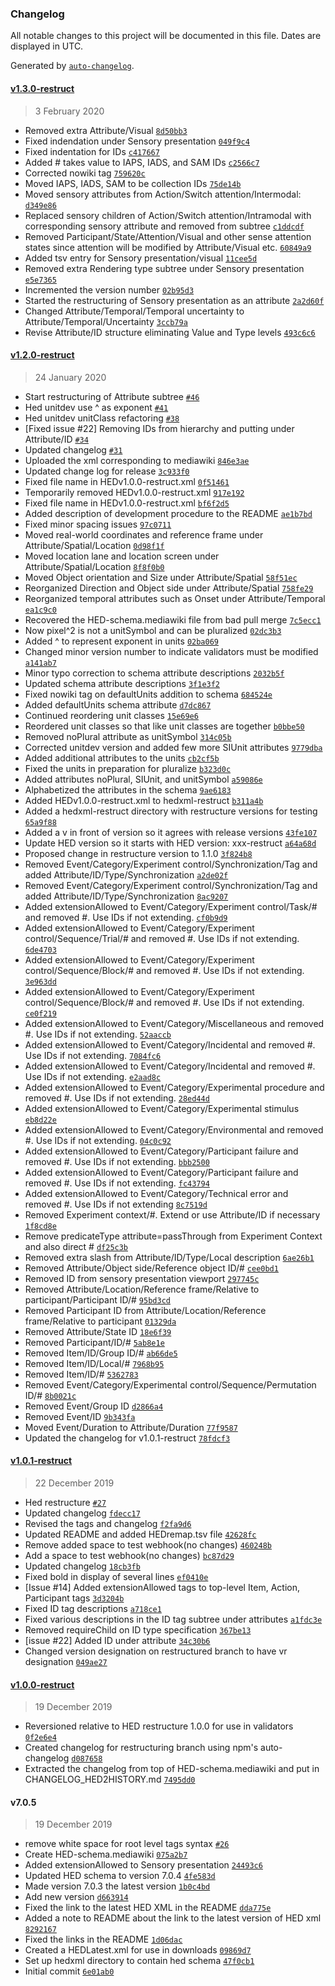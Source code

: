 ### Changelog

All notable changes to this project will be documented in this file. Dates are displayed in UTC.

Generated by [`auto-changelog`](https://github.com/CookPete/auto-changelog).



#### [v1.3.0-restruct](https://github.com/hed-standard/hed-specification/compare/v1.2.0-restruct...v1.3.0-restruct)

> 3 February 2020

- Removed extra Attribute/Visual [`8d50bb3`](https://github.com/hed-standard/hed-specification/commit/8d50bb3327b4532037b39a80050ab14697fa7e67)
- Fixed indendation under Sensory presentation [`049f9c4`](https://github.com/hed-standard/hed-specification/commit/049f9c4dea9d8e661382d4a9f7080bb3f71640c6)
- Fixed indentation for IDs [`c417667`](https://github.com/hed-standard/hed-specification/commit/c4176671978e374c450afa2fa1e61d43a7237a8f)
- Added # takes value to IAPS, IADS, and SAM IDs [`c2566c7`](https://github.com/hed-standard/hed-specification/commit/c2566c71d0def639c5de3c5832aca01c7cfae3bd)
- Corrected nowiki tag [`759620c`](https://github.com/hed-standard/hed-specification/commit/759620c5afbfcf49183f091cbd475d8e212d9d37)
- Moved IAPS, IADS, SAM to be collection IDs [`75de14b`](https://github.com/hed-standard/hed-specification/commit/75de14b452761da69bafa7d383cb046cb8dadaa2)
- Moved sensory attributes from Action/Switch attention/Intermodal: [`d349e86`](https://github.com/hed-standard/hed-specification/commit/d349e866a5c4570bd38ba8796b3e32f054adb8b3)
- Replaced sensory children of Action/Switch attention/Intramodal with corresponding sensory attribute and removed from subtree [`c1ddcdf`](https://github.com/hed-standard/hed-specification/commit/c1ddcdf80eb83e537dc3ffe8195bd1e3a1a35e37)
- Removed Participant/State/Attention/Visual and other sense attention states since attention will be modified by Attribute/Visual etc. [`60849a9`](https://github.com/hed-standard/hed-specification/commit/60849a93260fc5cfd039614fe8eb4e57aecae8f0)
- Added tsv entry for Sensory presentation/visual [`11cee5d`](https://github.com/hed-standard/hed-specification/commit/11cee5de09937d1633299aa6de22ac8d6ceaa28e)
- Removed extra Rendering type subtree under Sensory presentation [`e5e7365`](https://github.com/hed-standard/hed-specification/commit/e5e7365e2def7208370bfe404aefdb077e506f65)
- Incremented the version number [`02b95d3`](https://github.com/hed-standard/hed-specification/commit/02b95d336c03239a3ab663b94bf8e2fcb345d5aa)
- Started the restructuring of Sensory presentation as an attribute [`2a2d60f`](https://github.com/hed-standard/hed-specification/commit/2a2d60f786cc418e59ae1d33389bdc78bba59610)
- Changed Attribute/Temporal/Temporal uncertainty to Attribute/Temporal/Uncertainty [`3ccb79a`](https://github.com/hed-standard/hed-specification/commit/3ccb79a56275db656c0e139b77e52e5eef763dc1)
- Revise Attribute/ID structure eliminating Value and Type levels [`493c6c6`](https://github.com/hed-standard/hed-specification/commit/493c6c69f2d03fd8e600f3628cf9cd969df0ad2e)

#### [v1.2.0-restruct](https://github.com/hed-standard/hed-specification/compare/v1.0.1-restruct...v1.2.0-restruct)

> 24 January 2020

- Start restructuring of Attribute subtree [`#46`](https://github.com/hed-standard/hed-specification/pull/46)
- Hed unitdev use ^ as exponent [`#41`](https://github.com/hed-standard/hed-specification/pull/41)
- Hed unitdev unitClass refactoring [`#38`](https://github.com/hed-standard/hed-specification/pull/38)
- [Fixed issue #22] Removing IDs from hierarchy and putting under Attribute/ID [`#34`](https://github.com/hed-standard/hed-specification/pull/34)
- Updated changelog [`#31`](https://github.com/hed-standard/hed-specification/pull/31)
- Uploaded the xml corresponding to mediawiki [`846e3ae`](https://github.com/hed-standard/hed-specification/commit/846e3ae1ddeae5fbec63e8af26f78fe2df6016cd)
- Updated change log for release [`3c933f0`](https://github.com/hed-standard/hed-specification/commit/3c933f04e88a2ec163170621397dc40a793c2267)
- Fixed file name in HEDv1.0.0-restruct.xml [`0f51461`](https://github.com/hed-standard/hed-specification/commit/0f5146106cdbd628558c1d9815b497e5ddad4774)
- Temporarily removed HEDv1.0.0-restruct.xml [`917e192`](https://github.com/hed-standard/hed-specification/commit/917e192ce2fa4ee8af6cddf2c2b35631404b8626)
- Fixed file name in HEDv1.0.0-restruct.xml [`bf6f2d5`](https://github.com/hed-standard/hed-specification/commit/bf6f2d575aa9e010f6d6e5d2c744322d21ebcd92)
- Added description of development procedure to the README [`ae1b7bd`](https://github.com/hed-standard/hed-specification/commit/ae1b7bd8590fe097bfa0bae47c0eab8a77792b62)
- Fixed minor spacing issues [`97c0711`](https://github.com/hed-standard/hed-specification/commit/97c07116de2740c8061f9694784da56a6fe26e0f)
- Moved real-world coordinates and reference frame under Attribute/Spatial/Location [`0d98f1f`](https://github.com/hed-standard/hed-specification/commit/0d98f1f4b6685b0f579b5a2994e42ef6efc81f89)
- Moved location lane and location screen under Attribute/Spatial/Location [`8f8f0b0`](https://github.com/hed-standard/hed-specification/commit/8f8f0b0f5772e0dd3f4b5bdcc408af9eb71ae862)
- Moved Object orientation and Size under Attribute/Spatial [`58f51ec`](https://github.com/hed-standard/hed-specification/commit/58f51ecf6ab45cf309c1d30c02bde76359d46b38)
- Reorganized Direction and Object side under Attribute/Spatial [`758fe29`](https://github.com/hed-standard/hed-specification/commit/758fe297b5968a41ee332e1823f20f00e9c62408)
- Reorganized temporal attributes such as Onset under Attribute/Temporal [`ea1c9c0`](https://github.com/hed-standard/hed-specification/commit/ea1c9c06def878621f4019eaf65fb65bf5a0c2b2)
- Recovered the HED-schema.mediawiki file from bad pull merge [`7c5ecc1`](https://github.com/hed-standard/hed-specification/commit/7c5ecc17b5bacd3aed77167c32cc354fdbd9871b)
- Now pixel^2 is not a unitSymbol and can be pluralized  [`02dc3b3`](https://github.com/hed-standard/hed-specification/commit/02dc3b39825aed4fbdae61bc08276bd9fdfeb666)
- Added ^ to represent exponent in units [`02ba069`](https://github.com/hed-standard/hed-specification/commit/02ba0692c43e0591153aedfb2328a6fa5a253869)
- Changed minor version number to indicate validators must be modified [`a141ab7`](https://github.com/hed-standard/hed-specification/commit/a141ab703647eb72b35b9fd2078c35e6e78cc4b2)
- Minor typo correction to schema attribute descriptions [`2032b5f`](https://github.com/hed-standard/hed-specification/commit/2032b5f111d6defc097764ef12dfdde1903ece5a)
- Updated schema attribute descriptions [`3f1e3f2`](https://github.com/hed-standard/hed-specification/commit/3f1e3f268942a8562a165b3cba9ac3fd055601bf)
- Fixed nowiki tag on defaultUnits addition to schema [`684524e`](https://github.com/hed-standard/hed-specification/commit/684524e5fbd017b89637d701d3e9ca5fac72f80b)
- Added defaultUnits schema attribute [`d7dc867`](https://github.com/hed-standard/hed-specification/commit/d7dc86796ade7944805afa90b42e68519c5ad023)
- Continued reordering unit classes [`15e69e6`](https://github.com/hed-standard/hed-specification/commit/15e69e6ed7fd07fcab32401b939d0a6fda25f113)
- Reordered unit classes so that like unit classes are together [`b0bbe50`](https://github.com/hed-standard/hed-specification/commit/b0bbe501da2c0eaf8bc73c1f9a25676c6ca62a2a)
- Removed noPlural attribute as unitSymbol [`314c05b`](https://github.com/hed-standard/hed-specification/commit/314c05b4fe0f856967eaaca0a22a64653bc6b268)
- Corrected unitdev version and added few more SIUnit attributes [`9779dba`](https://github.com/hed-standard/hed-specification/commit/9779dba32564e0997edb68e9cb7994ba8afd4a41)
- Added additional attributes to the units [`cb2cf5b`](https://github.com/hed-standard/hed-specification/commit/cb2cf5b309dc4ef979f7a571696f820ce2ec0c21)
- Fixed the units in preparation for pluralize [`b323d0c`](https://github.com/hed-standard/hed-specification/commit/b323d0c09c319839d5ad3d86ab052584d6b6b7e8)
- Added attributes noPlural, SIUnit, and unitSymbol [`a59086e`](https://github.com/hed-standard/hed-specification/commit/a59086eafc39ae99f1ea0b599ab6c615b5bcbc97)
- Alphabetized the attributes in the schema [`9ae6183`](https://github.com/hed-standard/hed-specification/commit/9ae6183162a25e4f9c6c6fb1f38a3a5d7ccf17f4)
- Added HEDv1.0.0-restruct.xml to hedxml-restruct [`b311a4b`](https://github.com/hed-standard/hed-specification/commit/b311a4be5a51b23c6affcd20a563c03fe5d5f599)
- Added a hedxml-restruct directory with restructure versions for testing [`65a9f88`](https://github.com/hed-standard/hed-specification/commit/65a9f880682336e6570e23680f6a498989417707)
- Added a v in front of version so it agrees with release versions [`43fe107`](https://github.com/hed-standard/hed-specification/commit/43fe107a03291c3926b890c81d0da815a8c71c97)
- Update HED version so it starts with HED version: xxx-restruct [`a64a68d`](https://github.com/hed-standard/hed-specification/commit/a64a68d8b35f77cd58a188de59bff4db60a736e7)
- Proposed change in restructure version to 1.1.0 [`3f824b8`](https://github.com/hed-standard/hed-specification/commit/3f824b862e636860f97fc61ba23eb1b12dab713d)
- Removed Event/Category/Experiment control/Synchronization/Tag and added Attribute/ID/Type/Synchronization [`a2de02f`](https://github.com/hed-standard/hed-specification/commit/a2de02fc4ef0685e6ea84bc8691eab085f3b9509)
- Removed Event/Category/Experiment control/Synchronization/Tag and added Attribute/ID/Type/Synchronization [`8ac9207`](https://github.com/hed-standard/hed-specification/commit/8ac92079dc478b2f941740a0229ba98aa6f6a908)
- Added extensionAllowed to Event/Category/Experiment control/Task/# and removed #. Use IDs if not extending. [`cf0b9d9`](https://github.com/hed-standard/hed-specification/commit/cf0b9d9e5d9512a3a60ba897c1caf71002d83b14)
- Added extensionAllowed to Event/Category/Experiment control/Sequence/Trial/# and removed #. Use IDs if not extending. [`6de4703`](https://github.com/hed-standard/hed-specification/commit/6de4703bd5ce9ce3f940f1d4d2ce1297a3976edb)
- Added extensionAllowed to Event/Category/Experiment control/Sequence/Block/# and removed #. Use IDs if not extending. [`3e963dd`](https://github.com/hed-standard/hed-specification/commit/3e963dd290167a077b9f34204110d0602357de6f)
- Added extensionAllowed to Event/Category/Experiment control/Sequence/Block/# and removed #. Use IDs if not extending. [`ce0f219`](https://github.com/hed-standard/hed-specification/commit/ce0f2194713fde8445e4f717f36a8120e420949a)
- Added extensionAllowed to Event/Category/Miscellaneous and removed #. Use IDs if not extending. [`52aaccb`](https://github.com/hed-standard/hed-specification/commit/52aaccb2a8f0bbe670dcc9312a8b321dfed83012)
- Added extensionAllowed to Event/Category/Incidental and removed #. Use IDs if not extending. [`7084fc6`](https://github.com/hed-standard/hed-specification/commit/7084fc6ed51b3bcd9cfa3c607c2068c37f145751)
- Added extensionAllowed to Event/Category/Incidental and removed #. Use IDs if not extending. [`e2aad8c`](https://github.com/hed-standard/hed-specification/commit/e2aad8ca9f54d17ce93232c5c40e4668b5f20702)
- Added extensionAllowed to Event/Category/Experimental procedure and removed #. Use IDs if not extending. [`28ed44d`](https://github.com/hed-standard/hed-specification/commit/28ed44dbbd6945d0d046a12c3e9664c08d26332c)
- Added extensionAllowed to Event/Category/Experimental stimulus [`eb8d22e`](https://github.com/hed-standard/hed-specification/commit/eb8d22ebed255d77b0efe7f32ce6d2f0bfb41340)
- Added extensionAllowed to Event/Category/Environmental and removed #. Use IDs if not extending. [`04c0c92`](https://github.com/hed-standard/hed-specification/commit/04c0c92d417025e97fb7bfbf2822660d289a440a)
- Added extensionAllowed to Event/Category/Participant failure and removed #. Use IDs if not extending. [`bbb2500`](https://github.com/hed-standard/hed-specification/commit/bbb25000655081692839393c9fea15038857d7af)
- Added extensionAllowed to Event/Category/Participant failure and removed #. Use IDs if not extending. [`fc43794`](https://github.com/hed-standard/hed-specification/commit/fc437947331a8d048619ae55fa4fb200999b600d)
- Added extensionAllowed to Event/Category/Technical error and removed #. Use IDs if not extending [`8c7519d`](https://github.com/hed-standard/hed-specification/commit/8c7519d290b7f7fa918cf7fe681fd50ed8cb75bf)
- Removed Experiment context/#. Extend or use Attribute/ID if necessary [`1f8cd8e`](https://github.com/hed-standard/hed-specification/commit/1f8cd8e321f450e710410b47de798d2f07e23b31)
- Remove predicateType attribute=passThrough from Experiment Context and also direct # [`df25c3b`](https://github.com/hed-standard/hed-specification/commit/df25c3bda3e6f46969c46223b7e2036dd982db53)
- Removed extra slash from Attribute/ID/Type/Local description [`6ae26b1`](https://github.com/hed-standard/hed-specification/commit/6ae26b1bd8838dedd998ae656dc90ab4262b8218)
- Removed Attribute/Object side/Reference object ID/# [`cee0bd1`](https://github.com/hed-standard/hed-specification/commit/cee0bd1ed977a47054a482e64bb42f8ec85ae04a)
- Removed ID from sensory presentation viewport [`297745c`](https://github.com/hed-standard/hed-specification/commit/297745c82780cd193693fd03e033764da51a540c)
- Removed Attribute/Location/Reference frame/Relative to participant/Participant ID/# [`95bd3cd`](https://github.com/hed-standard/hed-specification/commit/95bd3cd3bc7dd8934d98e479bbfe37593deaa93b)
- Removed Participant ID from Attribute/Location/Reference frame/Relative to participant [`01329da`](https://github.com/hed-standard/hed-specification/commit/01329dadc33ec42871057f30aa4cb12a50710d1b)
- Removed Attribute/State ID [`18e6f39`](https://github.com/hed-standard/hed-specification/commit/18e6f3997d1f21b8d75c979a5a711807adb29980)
- Removed Participant/ID/# [`5ab8e1e`](https://github.com/hed-standard/hed-specification/commit/5ab8e1e36821388000f960305794c56387ae943f)
- Removed Item/ID/Group ID/# [`ab66de5`](https://github.com/hed-standard/hed-specification/commit/ab66de5694d36a09c57133d70d4b77700e51f8cc)
- Removed Item/ID/Local/# [`7968b95`](https://github.com/hed-standard/hed-specification/commit/7968b958e04e1dbec6b548ec826a1b012191e4ee)
- Removed Item/ID/# [`5362783`](https://github.com/hed-standard/hed-specification/commit/536278303f15293ac421c99aaf9d3485f0d7d46e)
- Removed Event/Category/Experimental control/Sequence/Permutation ID/# [`8b0021c`](https://github.com/hed-standard/hed-specification/commit/8b0021c5cadf57cd7d77c0438b3288a7a83afed4)
- Removed Event/Group ID [`d2866a4`](https://github.com/hed-standard/hed-specification/commit/d2866a4d1e924fff882c43149f61a7d29ae3ef9b)
- Removed Event/ID [`9b343fa`](https://github.com/hed-standard/hed-specification/commit/9b343faccc91f3ebb589b399d5d2b555b084891c)
- Moved Event/Duration to Attribute/Duration [`77f9587`](https://github.com/hed-standard/hed-specification/commit/77f9587725e189eea02d6d69122f189cd9a0ad76)
- Updated the changelog for v1.0.1-restruct [`78fdcf3`](https://github.com/hed-standard/hed-specification/commit/78fdcf38f6290402eb4d20b3cf1eb0299a362506)

#### [v1.0.1-restruct](https://github.com/hed-standard/hed-specification/compare/v1.0.0-restruct...v1.0.1-restruct)

> 22 December 2019

- Hed restructure [`#27`](https://github.com/hed-standard/hed-specification/pull/27)
- Updated changelog [`fdecc17`](https://github.com/hed-standard/hed-specification/commit/fdecc172790a43acf508a4e955fdc43967186e5d)
- Revised the tags and changelog [`f2fa9d6`](https://github.com/hed-standard/hed-specification/commit/f2fa9d69ae934cfa0686db39790b01442b426a41)
- Updated README and added HEDremap.tsv file [`42628fc`](https://github.com/hed-standard/hed-specification/commit/42628fcbfa924245926559df6e730fdb447bff29)
- Remove added space to test webhook(no changes) [`460248b`](https://github.com/hed-standard/hed-specification/commit/460248b4845881019a4e41d87f4dc044b1d3559d)
- Add a space to test webhook(no changes) [`bc87d29`](https://github.com/hed-standard/hed-specification/commit/bc87d294d09d56f6954fb7ac641304409737c55e)
- Updated changelog [`18cb3fb`](https://github.com/hed-standard/hed-specification/commit/18cb3fb098067d0fb7c7e4b7b3660ee5b40845a8)
- Fixed bold in display of several lines [`ef0410e`](https://github.com/hed-standard/hed-specification/commit/ef0410ea383552088b653b941af27c4300f3d6d4)
- [Issue #14] Added extensionAllowed tags to top-level Item, Action, Participant tags [`3d3204b`](https://github.com/hed-standard/hed-specification/commit/3d3204bc0cfd5ae99ccaa3e29cef6a7cc7dce212)
- Fixed ID tag descriptions [`a718ce1`](https://github.com/hed-standard/hed-specification/commit/a718ce1a563083fb586b941ee484ab7f3ead6949)
- Fixed various descriptions in the ID tag subtree under attributes [`a1fdc3e`](https://github.com/hed-standard/hed-specification/commit/a1fdc3eb9a77fb02b156e130e7030ee85a43c614)
- Removed requireChild on ID type specification [`367be13`](https://github.com/hed-standard/hed-specification/commit/367be13c56731e26d38af448b92bb6fec5249f4d)
- [issue #22] Added ID under attribute [`34c30b6`](https://github.com/hed-standard/hed-specification/commit/34c30b609a6533f7190a85b6fbfced721685c887)
- Changed version designation on restructured branch to have vr designation [`049ae27`](https://github.com/hed-standard/hed-specification/commit/049ae272337158e3307ee63061d0197d50269a21)

#### [v1.0.0-restruct](https://github.com/hed-standard/hed-specification/compare/v7.0.5...v1.0.0-restruct)

> 19 December 2019

- Reversioned relative to HED restructure 1.0.0 for use in validators [`0f2e6e4`](https://github.com/hed-standard/hed-specification/commit/0f2e6e47e990d7c73aa9c612a65714c20ed11a7c)
- Created changelog for restructuring branch using npm's auto-changelog [`d087658`](https://github.com/hed-standard/hed-specification/commit/d087658ba1d95b1f2e483e99239a24a6d9ac958a)
- Extracted the changelog from top of HED-schema.mediawiki and put in CHANGELOG_HED2HISTORY.md [`7495dd0`](https://github.com/hed-standard/hed-specification/commit/7495dd0b032d88152dd2134c70606650f389fcd1)

#### v7.0.5

> 19 December 2019

- remove white space for root level tags syntax [`#26`](https://github.com/hed-standard/hed-specification/pull/26)
- Create HED-schema.mediawiki [`075a2b7`](https://github.com/hed-standard/hed-specification/commit/075a2b702229eaec5f3bf91ae2c3eeb84a8a9cbe)
- Added extensionAllowed to Sensory presentation [`24493c6`](https://github.com/hed-standard/hed-specification/commit/24493c6b810b703a21f93f3de288f914d980996e)
- Updated HED schema to version 7.0.4 [`4fe583d`](https://github.com/hed-standard/hed-specification/commit/4fe583d52f98d99fda3c534d23204dc06a71dc87)
- Made version 7.0.3 the latest version [`1b0c4bd`](https://github.com/hed-standard/hed-specification/commit/1b0c4bd5b0308aff57459b657bd5cce1557fd95a)
- Add new version [`d663914`](https://github.com/hed-standard/hed-specification/commit/d6639141fdf36b7f950404009dfba46b73e1da99)
- Fixed the link to the latest HED XML in the README [`dda775e`](https://github.com/hed-standard/hed-specification/commit/dda775ec680bd1bad3e3db0ee8fd468d8f966c62)
- Added a note to README about the link to the latest version of HED xml [`8292167`](https://github.com/hed-standard/hed-specification/commit/8292167a5756f2259e78f515118e797dba2d8455)
- Fixed the links in the README [`1d06dac`](https://github.com/hed-standard/hed-specification/commit/1d06dace80276094a49819edad5b95e33d45b741)
- Created a HEDLatest.xml for use in downloads [`09869d7`](https://github.com/hed-standard/hed-specification/commit/09869d7bb428a5a6c42730b8b9704ae8bd5c1d37)
- Set up hedxml directory to contain hed schema [`47f0cb1`](https://github.com/hed-standard/hed-specification/commit/47f0cb1b318414554e0b3648881d7bdcb17590b8)
- Initial commit [`6e01ab0`](https://github.com/hed-standard/hed-specification/commit/6e01ab08346497c1b8810cfb07ae9cff388f2b84)